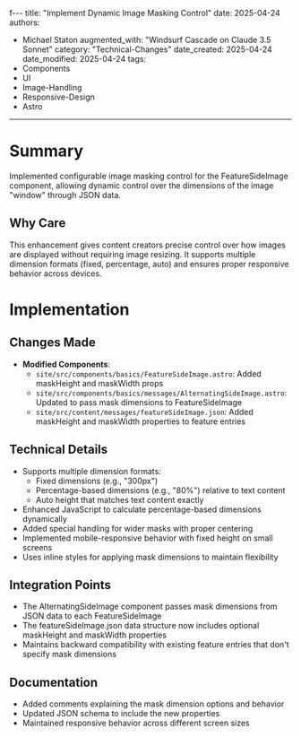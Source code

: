 f---
title: "Implement Dynamic Image Masking Control"
date: 2025-04-24
authors: 
- Michael Staton
augmented_with: "Windsurf Cascade on Claude 3.5 Sonnet"
category: "Technical-Changes"
date_created: 2025-04-24
date_modified: 2025-04-24
tags: 
- Components
- UI
- Image-Handling
- Responsive-Design
- Astro
---

# Summary
Implemented configurable image masking control for the FeatureSideImage component, allowing dynamic control over the dimensions of the image "window" through JSON data.

## Why Care
This enhancement gives content creators precise control over how images are displayed without requiring image resizing. It supports multiple dimension formats (fixed, percentage, auto) and ensures proper responsive behavior across devices.

# Implementation

## Changes Made
- **Modified Components**:
  - `site/src/components/basics/FeatureSideImage.astro`: Added maskHeight and maskWidth props
  - `site/src/components/basics/messages/AlternatingSideImage.astro`: Updated to pass mask dimensions to FeatureSideImage
  - `site/src/content/messages/featureSideImage.json`: Added maskHeight and maskWidth properties to feature entries

## Technical Details
- Supports multiple dimension formats:
  - Fixed dimensions (e.g., "300px")
  - Percentage-based dimensions (e.g., "80%") relative to text content
  - Auto height that matches text content exactly
- Enhanced JavaScript to calculate percentage-based dimensions dynamically
- Added special handling for wider masks with proper centering
- Implemented mobile-responsive behavior with fixed height on small screens
- Uses inline styles for applying mask dimensions to maintain flexibility

## Integration Points
- The AlternatingSideImage component passes mask dimensions from JSON data to each FeatureSideImage
- The featureSideImage.json data structure now includes optional maskHeight and maskWidth properties
- Maintains backward compatibility with existing feature entries that don't specify mask dimensions

## Documentation
- Added comments explaining the mask dimension options and behavior
- Updated JSON schema to include the new properties
- Maintained responsive behavior across different screen sizes
